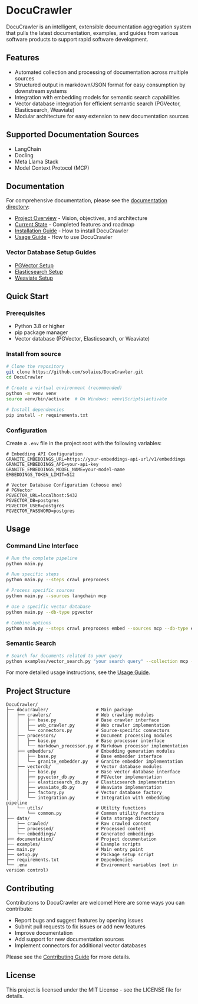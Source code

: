 # DocuCrawler

DocuCrawler is an intelligent, extensible documentation aggregation system that pulls the latest documentation, examples, and guides from various software products to support rapid software development.

## Features

- Automated collection and processing of documentation across multiple sources
- Structured output in markdown/JSON format for easy consumption by downstream systems
- Integration with embedding models for semantic search capabilities
- Vector database integration for efficient semantic search (PGVector, Elasticsearch, Weaviate)
- Modular architecture for easy extension to new documentation sources

## Supported Documentation Sources

- LangChain
- Docling
- Meta Llama Stack
- Model Context Protocol (MCP)

## Documentation

For comprehensive documentation, please see the [documentation directory](documentation/README.md):

- [Project Overview](documentation/PROJECT_OVERVIEW.md) - Vision, objectives, and architecture
- [Current State](documentation/CURRENT_STATE.md) - Completed features and roadmap
- [Installation Guide](documentation/guides/INSTALLATION.md) - How to install DocuCrawler
- [Usage Guide](documentation/guides/USAGE.md) - How to use DocuCrawler

### Vector Database Setup Guides

- [PGVector Setup](documentation/guides/PGVECTOR_SETUP.md)
- [Elasticsearch Setup](documentation/guides/ELASTICSEARCH_SETUP.md)
- [Weaviate Setup](documentation/guides/WEAVIATE_SETUP.md)

## Quick Start

### Prerequisites

- Python 3.8 or higher
- pip package manager
- Vector database (PGVector, Elasticsearch, or Weaviate)

### Install from source

```bash
# Clone the repository
git clone https://github.com/solaius/DocuCrawler.git
cd DocuCrawler

# Create a virtual environment (recommended)
python -m venv venv
source venv/bin/activate  # On Windows: venv\Scripts\activate

# Install dependencies
pip install -r requirements.txt
```

### Configuration

Create a `.env` file in the project root with the following variables:

```
# Embedding API Configuration
GRANITE_EMBEDDINGS_URL=https://your-embeddings-api-url/v1/embeddings
GRANITE_EMBEDDINGS_API=your-api-key
GRANITE_EMBEDDINGS_MODEL_NAME=your-model-name
EMBEDDINGS_TOKEN_LIMIT=512

# Vector Database Configuration (choose one)
# PGVector
PGVECTOR_URL=localhost:5432
PGVECTOR_DB=postgres
PGVECTOR_USER=postgres
PGVECTOR_PASSWORD=postgres
```

## Usage

### Command Line Interface

```bash
# Run the complete pipeline
python main.py

# Run specific steps
python main.py --steps crawl preprocess

# Process specific sources
python main.py --sources langchain mcp

# Use a specific vector database
python main.py --db-type pgvector

# Combine options
python main.py --steps crawl preprocess embed --sources mcp --db-type elasticsearch
```

### Semantic Search

```bash
# Search for documents related to your query
python examples/vector_search.py "your search query" --collection mcp --db-type pgvector
```

For more detailed usage instructions, see the [Usage Guide](documentation/guides/USAGE.md).

## Project Structure

```
DocuCrawler/
├── docucrawler/                  # Main package
│   ├── crawlers/                 # Web crawling modules
│   │   ├── base.py               # Base crawler interface
│   │   ├── web_crawler.py        # Web crawler implementation
│   │   └── connectors.py         # Source-specific connectors
│   ├── processors/               # Document processing modules
│   │   ├── base.py               # Base processor interface
│   │   └── markdown_processor.py # Markdown processor implementation
│   ├── embedders/                # Embedding generation modules
│   │   ├── base.py               # Base embedder interface
│   │   └── granite_embedder.py   # Granite embedder implementation
│   ├── vectordb/                 # Vector database modules
│   │   ├── base.py               # Base vector database interface
│   │   ├── pgvector_db.py        # PGVector implementation
│   │   ├── elasticsearch_db.py   # Elasticsearch implementation
│   │   ├── weaviate_db.py        # Weaviate implementation
│   │   ├── factory.py            # Vector database factory
│   │   └── integration.py        # Integration with embedding pipeline
│   └── utils/                    # Utility functions
│       └── common.py             # Common utility functions
├── data/                         # Data storage directory
│   ├── crawled/                  # Raw crawled content
│   ├── processed/                # Processed content
│   └── embeddings/               # Generated embeddings
├── documentation/                # Project documentation
├── examples/                     # Example scripts
├── main.py                       # Main entry point
├── setup.py                      # Package setup script
├── requirements.txt              # Dependencies
└── .env                          # Environment variables (not in version control)
```

## Contributing

Contributions to DocuCrawler are welcome! Here are some ways you can contribute:

- Report bugs and suggest features by opening issues
- Submit pull requests to fix issues or add new features
- Improve documentation
- Add support for new documentation sources
- Implement connectors for additional vector databases

Please see the [Contributing Guide](CONTRIBUTING.md) for more details.

## License

This project is licensed under the MIT License - see the LICENSE file for details.